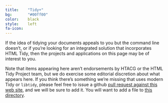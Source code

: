 ```yaml
---
title:    "Tidy+"
bg:       "#00ff00"
color:    black    
style:    left
fa-icon:
---
```


If the idea of tidying your documents appeals to you but the command line doesn’t, or if
you’re looking for an integrated solution that incorporates HTML Tidy, then the projects
and applications on this page may be of interest to you.

Note that items appearing here aren’t endorsements by HTACG or the HTML Tidy Project team,
but we do exercise some editorial discretion about what appears here. If you think there’s
something we’re missing that uses modern Tidy or `libtidy`, please feel free to
issue a github [pull request against this web site][1], and we will be sure to
add it. You will want to add a file to [this directory][2].


[1]: https://github.com/htacg/tidy-html5/tree/gh-pages
[2]: https://github.com/htacg/tidy-html5/blob/gh-pages/plus/_posts/
